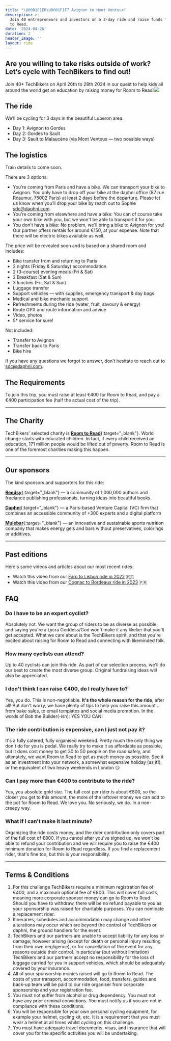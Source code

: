 ```yaml
---
title: "\U0001F1EB\U0001F1F7 Avignon to Mont Ventoux"
description: >-
  Join 40 entrepreneurs and investors on a 3-day ride and raise funds for Room
  to Read.
date: '2024-04-26'
duration: 2
header_image: ''
layout: ride
---
```


## **Are you willing to take risks outside of work? Let’s cycle with TechBikers to find out!**

Join 40+ TechBikers on April 26th to 28th 2024 in our quest to help kids all around the world get an education by raising money for Room to Read!![](</uploads/TB 2023.png>)

## **The ride**

We’ll be cycling for 3 days in the beautiful Luberon area.

* Day 1: Avignon to Gordes
* Day 2: Gordes to Sault
* Day 3: Sault to Malaucène (via Mont Ventoux — two possible ways)

## The logistics

Train details to come soon.

There are 3 options:

* You’re coming from Paris and have a bike. We can transport your bike to Avignon. You only have to drop off your bike at the daphni office (87 rue Réaumur, 75002 Paris) at least 2 days before the departure. Please let us know when you’ll drop your bike by reach out to Sophie [sdc@daphni.com](mailto:sdc@daphni.com).
* You’re coming from elsewhere and have a bike: You can of course take your own bike with you, but we won't be able to transport it for you.
* You don't have a bike: No problem, we'll bring a bike to Avignon for you! Our partner offers rentals for around €150, at your expense. Note that there will be electric bikes available as well.

The price will be revealed soon and is based on a shared room and includes:

* Bike transfer from and returning to Paris
* 2 nights (Friday & Saturday) accommodation
* 2 (3-course) evening meals (Fri & Sat)
* 2 Breakfast (Sat & Sun)
* 3 lunches (Fri, Sat & Sun)
* Luggage transfer
* Support vehicles — with supplies, emergency transport & day bags
* Medical and bike mechanic support
* Refreshments during the ride (water, fruit, savoury & energy)
* Route GPX and route information and advice
* Video, photos
* 5\* service for sure!

Not included:

* Transfer to Avignon
* Transfer back to Paris
* Bike hire

If you have any questions we forgot to answer, don’t hesitate to reach out to [sdc@daphni.com](mailto:sdc@daphni.com).

## The Requirements

To join this trip, you must raise at least €400 for Room to Read, and pay a €400 participation fee (half the actual cost of the trip).

***

## The Charity

TechBikers' selected charity is **[Room to Read](https://www.roomtoread.org)**{:target="\_blank"}. World change starts with educated children. In fact, if every child received an education, 171 million people would be lifted out of poverty. Room to Read is one of the foremost charities making this happen.

***

## Our sponsors

The kind sponsors and supporters for this ride:

**[Reedsy](https://reedsy.com)**{:target="\_blank"} — a community of 1,000,000 authors and freelance publishing professionals, turning ideas into beautiful books.

**[Daphni](https://www.daphni.com "Daphni")**{:target="\_blank"} — a Paris-based Venture Capital (VC) firm that combines an accessible community of +300 experts and a digital platform

**[Mulebar](https://www.mulebar.com)**{:target="\_blank"} — an innovative and sustainable sports nutrition company that makes energy gels and bars without preservatives, colorings or additives.

***

## Past editions

Here's some videos and articles about our most recent rides:

* Watch this video from our [Faro to Lisbon ride in 2022](https://www.youtube.com/watch?v=lVQD8gQz4OE "Faro to Lisbon ride in 2012.") 🇵🇹
* Watch this video from our [Cognac to Bordeaux ride in 2023](https://www.youtube.com/watch?v=SL8tXCP8AeI "Cognac to Bordeaux ride in 2023") 🇫🇷

## FAQ

### Do I have to be an expert cyclist?

Absolutely not. We want the group of riders to be as diverse as possible, and saying you're a Lycra Goddess/God won't make it any likelier that you'll get accepted. What we care about is the TechBikers spirit, and that you're excited about raising for Room to Read and connecting with likeminded folk.

### How many cyclists can attend?

Up to 40 cyclists can join this ride. As part of our selection process, we'll do our best to create the most diverse group. Original fundraising ideas will also be appreciated.

### I don't think I can raise €400, do I really have to?

Yes, you do. This is non-negotiable. **It's the whole reason for the ride**, after all! But don't worry, we have plenty of tips to help you raise this amount… from bake sales, to email templates and social media promotion. In the words of Bob the Builder(-ish): YES YOU CAN!

### The ride contribution is expensive, can I just not pay it?

It's a fully catered, fully organised weekend. Pretty much the only thing we don't do for you is pedal. We really try to make it as affordable as possible, but it does cost money to get 30 to 50 people on the road safely, and ultimately, we want Room to Read to get as much money as possible. See it as an investment into your network, a somewhat expensive holiday (as if!), or the equivalent of two heavy weekends in London 😏

### Can I pay more than €400 to contribute to the ride?

Yes, you absolute gold star. The full cost per rider is about €800, so the closer you get to this amount, the more of the leftover money we can add to the pot for Room to Read. We love you. No seriously, we do. In a non-creepy way.

### What if I can't make it last minute?

Organizing the ride costs money, and the rider contribution only covers part of the full cost of €800. If you cancel after you've signed up, we won't be able to refund your contribution and we will require you to raise the €400 minimum donation for Room to Read regardless. If you find a replacement rider, that's fine too, but this is your responsibility.

***

## Terms & Conditions

1. For this challenge TechBikers require a minimum registration fee of €400, and a maximum optional fee of €800. This will cover full costs, meaning more corporate sponsor money can go to Room to Read. Should you have to withdraw, there will be no refund payable to you as your sponsorship was raised for charitable purposes. You can nominate a replacement rider.
2. Itineraries, schedules and accommodation may change and other alterations may occur which are beyond the control of TechBikers or daphni, the ground handlers for the event.
3. TechBikers and our partners are unable to accept liability for any loss or damage; however arising (except for death or personal injury resulting from their own negligence), or for cancellation of the event for any reasons outside their control. In particular (but without limitation) TechBikers and our partners accept no responsibility for the loss of luggage carried for you in support vehicles, which should be adequately covered by your insurance.
4. All of your sponsorship monies raised will go to Room to Read. The costs of your transport, accommodation, food, transfers, guides and back-up team will be paid to our ride organiser from corporate sponsorship and your registration fee.
5. You must not suffer from alcohol or drug dependency. You must not have any prior criminal convictions. You must notify us if you are not in compliance with these conditions.
6. You will be responsible for your own personal cycling equipment, for example your helmet, cycling kit, etc. It is a requirement that you must wear a helmet at all times whilst cycling on this challenge.
7. You must have adequate travel documents, visas, and insurance that will cover you for the specific activities you will be undertaking.
